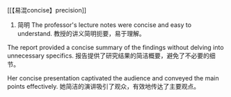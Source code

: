[[【易混concise】precision]]

1. 简明
The professor's lecture notes were concise and easy to understand.
教授的讲义简明扼要，易于理解。

The report provided a concise summary of the findings without delving into unnecessary specifics.
报告提供了研究结果的简洁概要，避免了不必要的细节。

Her concise presentation captivated the audience and conveyed the main points effectively.
她简洁的演讲吸引了观众，有效地传达了主要观点。